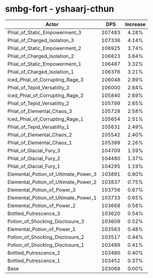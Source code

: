 # smbg-fort - yshaarj-cthun
| Actor | DPS | Increase |
|---|:---:|:---:|
|Phial_of_Static_Empowerment_3|107483|4.28%|
|Phial_of_Charged_Isolation_3|107336|4.14%|
|Phial_of_Static_Empowerment_2|106925|3.74%|
|Phial_of_Charged_Isolation_2|106823|3.64%|
|Phial_of_Static_Empowerment_1|106487|3.32%|
|Phial_of_Charged_Isolation_1|106376|3.21%|
|Iced_Phial_of_Corrupting_Rage_3|106048|2.89%|
|Phial_of_Tepid_Versatility_3|106000|2.84%|
|Iced_Phial_of_Corrupting_Rage_2|105840|2.69%|
|Phial_of_Tepid_Versatility_2|105799|2.65%|
|Phial_of_Elemental_Chaos_3|105728|2.58%|
|Iced_Phial_of_Corrupting_Rage_1|105654|2.51%|
|Phial_of_Tepid_Versatility_1|105631|2.49%|
|Phial_of_Elemental_Chaos_2|105542|2.40%|
|Phial_of_Elemental_Chaos_1|105399|2.26%|
|Phial_of_Glacial_Fury_3|104709|1.59%|
|Phial_of_Glacial_Fury_2|104480|1.37%|
|Phial_of_Glacial_Fury_1|104295|1.19%|
|Elemental_Potion_of_Ultimate_Power_3|103891|0.80%|
|Elemental_Potion_of_Ultimate_Power_2|103837|0.75%|
|Elemental_Potion_of_Power_3|103756|0.67%|
|Elemental_Potion_of_Ultimate_Power_1|103733|0.65%|
|Elemental_Potion_of_Power_2|103668|0.58%|
|Bottled_Putrescence_3|103620|0.54%|
|Potion_of_Shocking_Disclosure_3|103609|0.52%|
|Elemental_Potion_of_Power_1|103563|0.48%|
|Potion_of_Shocking_Disclosure_2|103517|0.44%|
|Potion_of_Shocking_Disclosure_1|103489|0.41%|
|Bottled_Putrescence_2|103480|0.40%|
|Bottled_Putrescence_1|103452|0.37%|
|Base|103068|0.00%|
